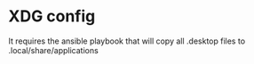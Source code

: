 # XDG config

It requires the ansible playbook that will copy all .desktop files to .local/share/applications
